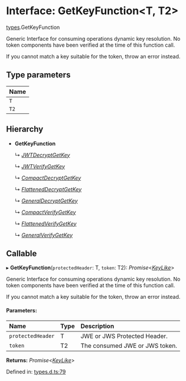 # Interface: GetKeyFunction<T, T2\>

[types](../modules/types.md).GetKeyFunction

Generic Interface for consuming operations dynamic key resolution.
No token components have been verified at the time of this function call.

If you cannot match a key suitable for the token, throw an error instead.

## Type parameters

Name |
:------ |
`T` |
`T2` |

## Hierarchy

* **GetKeyFunction**

  ↳ [*JWTDecryptGetKey*](jwt_decrypt.jwtdecryptgetkey.md)

  ↳ [*JWTVerifyGetKey*](jwt_verify.jwtverifygetkey.md)

  ↳ [*CompactDecryptGetKey*](jwe_compact_decrypt.compactdecryptgetkey.md)

  ↳ [*FlattenedDecryptGetKey*](jwe_flattened_decrypt.flatteneddecryptgetkey.md)

  ↳ [*GeneralDecryptGetKey*](jwe_general_decrypt.generaldecryptgetkey.md)

  ↳ [*CompactVerifyGetKey*](jws_compact_verify.compactverifygetkey.md)

  ↳ [*FlattenedVerifyGetKey*](jws_flattened_verify.flattenedverifygetkey.md)

  ↳ [*GeneralVerifyGetKey*](jws_general_verify.generalverifygetkey.md)

## Callable

▸ **GetKeyFunction**(`protectedHeader`: T, `token`: T2): *Promise*<[*KeyLike*](../types/types.keylike.md)\>

Generic Interface for consuming operations dynamic key resolution.
No token components have been verified at the time of this function call.

If you cannot match a key suitable for the token, throw an error instead.

#### Parameters:

Name | Type | Description |
:------ | :------ | :------ |
`protectedHeader` | T | JWE or JWS Protected Header.   |
`token` | T2 | The consumed JWE or JWS token.    |

**Returns:** *Promise*<[*KeyLike*](../types/types.keylike.md)\>

Defined in: [types.d.ts:79](https://github.com/panva/jose/blob/v3.11.0/src/types.d.ts#L79)
